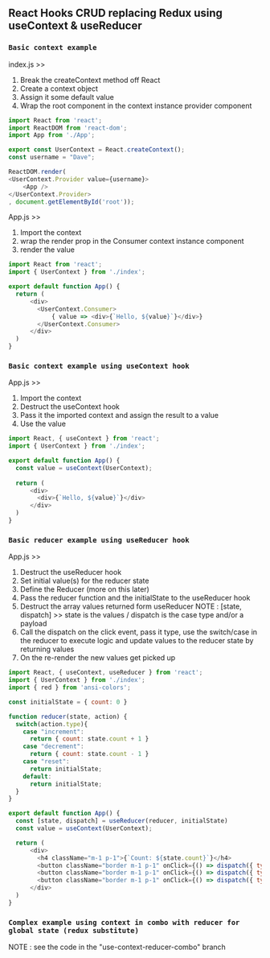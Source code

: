 
## React Hooks CRUD replacing Redux using useContext & useReducer

### `Basic context example`
index.js >> 
1. Break the createContext method off React
2. Create a context object 
3. Assign it some default value
4. Wrap the root component in the context instance provider component
```javascript
import React from 'react';
import ReactDOM from 'react-dom';
import App from './App';

export const UserContext = React.createContext();
const username = "Dave";

ReactDOM.render(
<UserContext.Provider value={username}>
    <App />
</UserContext.Provider>
, document.getElementById('root'));
```

App.js >> 
1. Import the context
2. wrap the render prop in the Consumer context instance component
3. render the value
```javascript
import React from 'react';
import { UserContext } from './index';

export default function App() {
  return (
      <div>
        <UserContext.Consumer>
            { value => <div>{`Hello, ${value}`}</div>}
        </UserContext.Consumer>
      </div>
  )
}
```

### `Basic context example using useContext hook`
App.js >> 
1. Import the context
2. Destruct the useContext hook
3. Pass it the imported context and assign the result to a value 
4. Use the value
```javascript
import React, { useContext } from 'react';
import { UserContext } from './index';

export default function App() {
  const value = useContext(UserContext);
  
  return (
      <div>
        <div>{`Hello, ${value}`}</div>
      </div>
  )
}
```

### `Basic reducer example using useReducer hook`
App.js >> 
1. Destruct the useReducer hook
2. Set initial value(s) for the reducer state
3. Define the Reducer (more on this later)
4. Pass the reducer function and the initialState to the useReducer hook
5. Destruct the array values returned form useReducer
NOTE : [state, dispatch] >> state is the values / dispatch is the case type and/or a payload
6. Call the dispatch on the click event, pass it type, use the switch/case in the reducer to execute logic
     and update values to the reducer state by returning values 
7. On the re-render the new values get picked up 
```javascript
import React, { useContext, useReducer } from 'react';
import { UserContext } from './index';
import { red } from 'ansi-colors';

const initialState = { count: 0 }

function reducer(state, action) {
  switch(action.type){
    case "increment":
      return { count: state.count + 1 }
    case "decrement":
      return { count: state.count - 1 }
    case "reset":
      return initialState;
    default:
      return initialState;
  }
}

export default function App() {
  const [state, dispatch] = useReducer(reducer, initialState)
  const value = useContext(UserContext);

  return (
      <div>
        <h4 className="m-1 p-1">{`Count: ${state.count}`}</h4>
        <button className="border m-1 p-1" onClick={() => dispatch({ type: 'increment'}) }>Increment</button>
        <button className="border m-1 p-1" onClick={() => dispatch({ type: 'decrement'}) }>Decrement</button>
        <button className="border m-1 p-1" onClick={() => dispatch({ type: 'reset'}) }>Reset</button>
      </div>
  )
}
```
### `Complex example using context in combo with reducer for global state (redux substitute)`
NOTE : see the code in the "use-context-reducer-combo" branch

